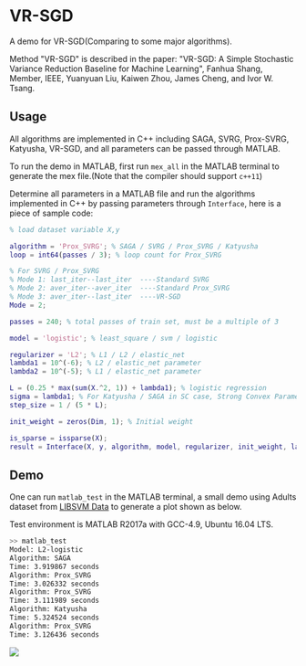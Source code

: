 # VR-SGD

A demo for VR-SGD(Comparing to some major algorithms).

Method "VR-SGD" is described in the paper: "VR-SGD: A Simple Stochastic Variance Reduction Baseline for Machine Learning", Fanhua Shang, Member, IEEE, Yuanyuan Liu, Kaiwen Zhou, James Cheng, and Ivor W. Tsang.

## Usage

All algorithms are implemented in C++ including SAGA, SVRG, Prox-SVRG, Katyusha, VR-SGD, and all parameters can be passed through MATLAB.

To run the demo in MATLAB, first run `mex_all` in the MATLAB terminal to generate the mex file.(Note that the compiler should support `c++11`)

Determine all parameters in a MATLAB file and run the algorithms implemented in C++ by passing parameters through `Interface`, here is a piece of sample code:

```matlab
% load dataset variable X,y

algorithm = 'Prox_SVRG'; % SAGA / SVRG / Prox_SVRG / Katyusha
loop = int64(passes / 3); % loop count for Prox_SVRG

% For SVRG / Prox_SVRG
% Mode 1: last_iter--last_iter  ----Standard SVRG
% Mode 2: aver_iter--aver_iter  ----Standard Prox_SVRG
% Mode 3: aver_iter--last_iter  ----VR-SGD
Mode = 2;

passes = 240; % total passes of train set, must be a multiple of 3

model = 'logistic'; % least_square / svm / logistic

regularizer = 'L2'; % L1 / L2 / elastic_net
lambda1 = 10^(-6); % L2 / elastic_net parameter
lambda2 = 10^(-5); % L1 / elastic_net parameter

L = (0.25 * max(sum(X.^2, 1)) + lambda1); % logistic regression
sigma = lambda1; % For Katyusha / SAGA in SC case, Strong Convex Parameter
step_size = 1 / (5 * L);

init_weight = zeros(Dim, 1); % Initial weight

is_sparse = issparse(X);
result = Interface(X, y, algorithm, model, regularizer, init_weight, lambda1, L, step_size, loop, is_sparse, Mode, sigma, lambda2);

```

## Demo
One can run `matlab_test` in the MATLAB terminal, a small demo using Adults dataset from [LIBSVM Data](https://www.csie.ntu.edu.tw/~cjlin/libsvmtools/datasets/) to generate a plot shown as below.

Test environment is MATLAB R2017a with GCC-4.9, Ubuntu 16.04 LTS.

```bash
>> matlab_test
Model: L2-logistic
Algorithm: SAGA
Time: 3.919867 seconds
Algorithm: Prox_SVRG
Time: 3.026332 seconds
Algorithm: Prox_SVRG
Time: 3.111989 seconds
Algorithm: Katyusha
Time: 5.324524 seconds
Algorithm: Prox_SVRG
Time: 3.126436 seconds
```

![](https://raw.githubusercontent.com/jnhujnhu/VR-SGD/master/Adult_L2.png)
